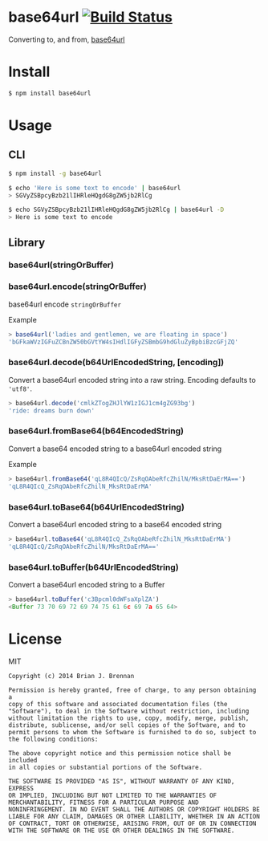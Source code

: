 # base64url  [![Build Status](https://secure.travis-ci.org/brianloveswords/base64url.png)](http://travis-ci.org/brianloveswords/base64url)

Converting to, and from, [base64url](http://en.wikipedia.org/wiki/Base64#RFC_4648)

# Install

```bash
$ npm install base64url
```

# Usage

## CLI

```bash
$ npm install -g base64url

$ echo 'Here is some text to encode' | base64url
> SGVyZSBpcyBzb21lIHRleHQgdG8gZW5jb2RlCg

$ echo SGVyZSBpcyBzb21lIHRleHQgdG8gZW5jb2RlCg | base64url -D
> Here is some text to encode
```

## Library

### base64url(stringOrBuffer) ###

### base64url.encode(stringOrBuffer) ###

base64url encode `stringOrBuffer`


Example

```js
> base64url('ladies and gentlemen, we are floating in space')
'bGFkaWVzIGFuZCBnZW50bGVtYW4sIHdlIGFyZSBmbG9hdGluZyBpbiBzcGFjZQ'
```

### base64url.decode(b64UrlEncodedString, [encoding])

Convert a base64url encoded string into a raw string. Encoding defaults to `'utf8'`.

```js
> base64url.decode('cmlkZTogZHJlYW1zIGJ1cm4gZG93bg')
'ride: dreams burn down'
```

### base64url.fromBase64(b64EncodedString)

Convert a base64 encoded string to a base64url encoded string

Example

```js
> base64url.fromBase64('qL8R4QIcQ/ZsRqOAbeRfcZhilN/MksRtDaErMA==')
'qL8R4QIcQ_ZsRqOAbeRfcZhilN_MksRtDaErMA'
```

### base64url.toBase64(b64UrlEncodedString)

Convert a base64url encoded string to a base64 encoded string

```js
> base64url.toBase64('qL8R4QIcQ_ZsRqOAbeRfcZhilN_MksRtDaErMA')
'qL8R4QIcQ/ZsRqOAbeRfcZhilN/MksRtDaErMA=='
```

### base64url.toBuffer(b64UrlEncodedString)

Convert a base64url encoded string to a Buffer

```js
> base64url.toBuffer('c3Bpcml0dWFsaXplZA')
<Buffer 73 70 69 72 69 74 75 61 6c 69 7a 65 64>
```

# License

MIT

```
Copyright (c) 2014 Brian J. Brennan

Permission is hereby granted, free of charge, to any person obtaining a
copy of this software and associated documentation files (the
"Software"), to deal in the Software without restriction, including
without limitation the rights to use, copy, modify, merge, publish,
distribute, sublicense, and/or sell copies of the Software, and to
permit persons to whom the Software is furnished to do so, subject to
the following conditions:

The above copyright notice and this permission notice shall be included
in all copies or substantial portions of the Software.

THE SOFTWARE IS PROVIDED "AS IS", WITHOUT WARRANTY OF ANY KIND, EXPRESS
OR IMPLIED, INCLUDING BUT NOT LIMITED TO THE WARRANTIES OF
MERCHANTABILITY, FITNESS FOR A PARTICULAR PURPOSE AND
NONINFRINGEMENT. IN NO EVENT SHALL THE AUTHORS OR COPYRIGHT HOLDERS BE
LIABLE FOR ANY CLAIM, DAMAGES OR OTHER LIABILITY, WHETHER IN AN ACTION
OF CONTRACT, TORT OR OTHERWISE, ARISING FROM, OUT OF OR IN CONNECTION
WITH THE SOFTWARE OR THE USE OR OTHER DEALINGS IN THE SOFTWARE.
```
